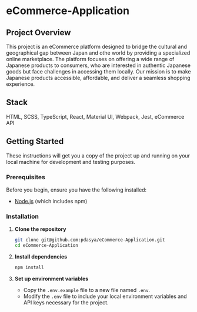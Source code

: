 # eCommerce-Application

## Project Overview

This project is an eCommerce platform designed to bridge the cultural and geographical gap between Japan and othe world by providing a specialized online marketplace. The platform focuses on offering a wide range of Japanese products to consumers, who are interested in authentic Japanese goods but face challenges in accessing them locally. Our mission is to make Japanese products accessible, affordable, and deliver a seamless shopping experience.

## Stack

HTML, SCSS, TypeScript, React, Material UI, Webpack, Jest, eCommerce API

## Getting Started

These instructions will get you a copy of the project up and running on your local machine for development and testing purposes.

### Prerequisites

Before you begin, ensure you have the following installed:

- [Node.js](https://nodejs.org/) (which includes npm)

### Installation

1. **Clone the repository**

   ```bash
   git clone git@github.com:pdasya/eCommerce-Application.git
   cd eCommerce-Application

   ```

2. **Install dependencies**

   ```bash
   npm install

   ```

3. **Set up environment variables**
   - Copy the `.env.example` file to a new file named `.env`.
   - Modify the `.env` file to include your local environment variables and API keys necessary for the project.
